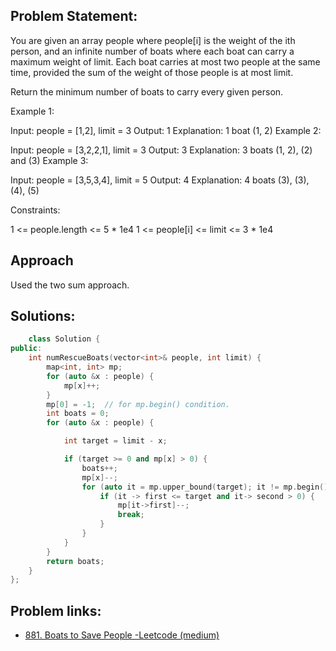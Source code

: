 ## Problem Statement:
You are given an array people where people[i] is the weight of the ith person, and an infinite number of boats where each boat can carry a maximum weight of limit. Each boat carries at most two people at the same time, provided the sum of the weight of those people is at most limit.

Return the minimum number of boats to carry every given person.

 

Example 1:

Input: people = [1,2], limit = 3
Output: 1
Explanation: 1 boat (1, 2)
Example 2:

Input: people = [3,2,2,1], limit = 3
Output: 3
Explanation: 3 boats (1, 2), (2) and (3)
Example 3:

Input: people = [3,5,3,4], limit = 5
Output: 4
Explanation: 4 boats (3), (3), (4), (5)
 

Constraints:

1 <= people.length <= 5 * 1e4
1 <= people[i] <= limit <= 3 * 1e4



## Approach
Used the two sum approach.


## Solutions: 
```c++
    class Solution {
public:
    int numRescueBoats(vector<int>& people, int limit) {
        map<int, int> mp;
        for (auto &x : people) {
            mp[x]++;
        }
        mp[0] = -1;  // for mp.begin() condition.
        int boats = 0;
        for (auto &x : people) {

            int target = limit - x;

            if (target >= 0 and mp[x] > 0) {
                boats++;
                mp[x]--;
                for (auto it = mp.upper_bound(target); it != mp.begin(); it--) {
                    if (it -> first <= target and it-> second > 0) {
                        mp[it->first]--;
                        break;
                    }
                }
            } 
        }
        return boats;
    }
};
```

## Problem links:
- [881. Boats to Save People -Leetcode (medium)](https://leetcode.com/problems/boats-to-save-people/?envType=daily-question&envId=2024-05-04)


